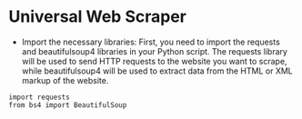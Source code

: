# Universal Web Scraper
- Import the necessary libraries: First, you need to import the requests and beautifulsoup4 libraries in your Python script. The requests library will be used to send HTTP requests to the website you want to scrape, while beautifulsoup4 will be used to extract data from the HTML or XML markup of the website.

```
import requests
from bs4 import BeautifulSoup

```
